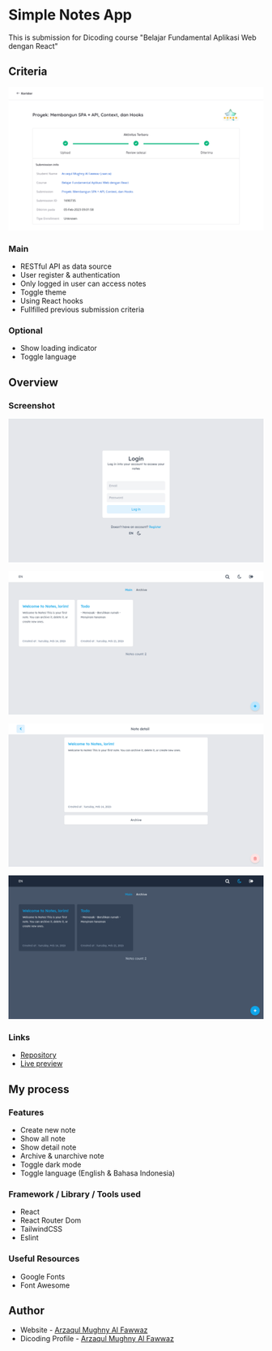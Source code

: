 # Simple Notes App

This is submission for Dicoding course "Belajar Fundamental Aplikasi Web dengan React"

## Criteria

![Screenshot](./screenshots/result.png)

### Main
- RESTful API as data source
- User register & authentication
- Only logged in user can access notes
- Toggle theme
- Using React hooks
- Fullfilled previous submission criteria

### Optional
- Show loading indicator
- Toggle language

## Overview

### Screenshot
![Screenshot](./screenshots/1.png)

![Screenshot](./screenshots/2.png)

![Screenshot](./screenshots/3.png)

![Screenshot](./screenshots/4.png)

### Links

- [Repository](https://github.com/zaarza/simple-note-app/)
- [Live preview](https://simple-note-app-zaarza.vercel.app/)

## My process

### Features
- Create new note
- Show all note
- Show detail note
- Archive & unarchive note
- Toggle dark mode
- Toggle language (English & Bahasa Indonesia)

### Framework / Library / Tools used

- React
- React Router Dom
- TailwindCSS
- Eslint

### Useful Resources

- Google Fonts
- Font Awesome

## Author

- Website - [Arzaqul Mughny Al Fawwaz](https://www.zaarza.github.io)
- Dicoding Profile - [Arzaqul Mughny Al Fawwaz](https://www.dicoding.com/users/zaarza/academies)
